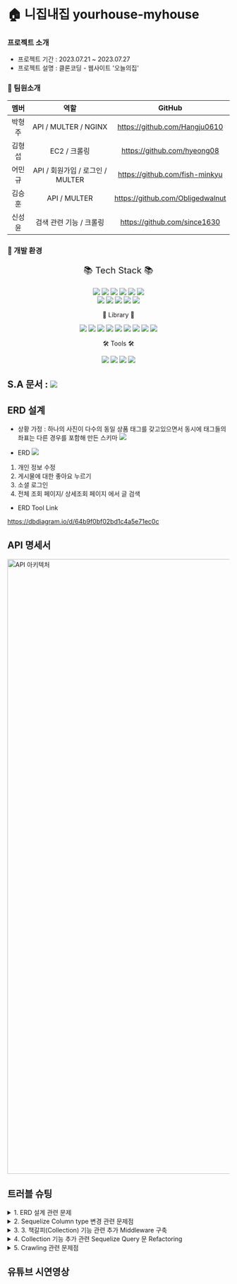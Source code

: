 # 🏠 니집내집 yourhouse-myhouse
### 프로젝트 소개
- 프로젝트 기간 : 2023.07.21 ~ 2023.07.27
- 프로젝트 설명 : 클론코딩 - 웹사이트 '오늘의집'
### 🙏 팀원소개
  |  멤버  |        역할      | GitHub |
  | :----: | :-------------: | :-------------: |
  | 박형주 | API / MULTER / NGINX   |https://github.com/Hangju0610|
  | 김형섭 | EC2 / 크롤링 |https://github.com/hyeong08|
  | 어민규 | API / 회원가입 / 로그인 / MULTER |https://github.com/fish-minkyu|
  | 김승훈 | API / MULTER |https://github.com/Obligedwalnut|
  | 신성윤 | 검색 관련 기능 / 크롤링 |https://github.com/since1630|

### 🎨 개발 환경
<div align="center">
<p style="font-size:20px;">📚 Tech Stack 📚</p>
  <img src="https://img.shields.io/badge/JavaScript-f7df1e?style=flat&logo=JavaScript&logoColor=white" />
  <img src="https://img.shields.io/badge/Node.js-339933?style=flat&logo=Node.js&logoColor=white" />
  <img src="https://img.shields.io/badge/Express-000000?style=flat&logo=Express&logoColor=white" />
  <img src="https://img.shields.io/badge/MySQL-4479a1?style=flat&logo=mysql&logoColor=white" />
  <img src="https://img.shields.io/badge/Sequelize-52b0e7?style=flat&logo=Sequelize&logoColor=white" />
  <img src="https://img.shields.io/badge/JSON-000000?style=flat&logo=JSON&logoColor=white" />
<br/>
  <img src="https://img.shields.io/badge/Github Actions-2088FF?style=flat&logo=githubactions&logoColor=white" />
  <img src="https://img.shields.io/badge/Amazon EC2-FF9900?style=flat&logo=amazonec2&logoColor=white" />
  <img src="https://img.shields.io/badge/Amazon S3-569A31?style=flat&logo=amazons3&logoColor=white" />
  <img src="https://img.shields.io/badge/NGINX-009639?style=flat&logo=nginx&logoColor=white" />
  <img src="https://img.shields.io/badge/Amazon RDS-527FFF?style=flat&logo=amazonrds&logoColor=white" />
<br/>
<p> 📒 Library 📒 </p>
  <img src="https://img.shields.io/badge/JSON Web Token-000000?style=flat&logo=JSON Web Tokens&logoColor=white" />
  <img src="https://img.shields.io/badge/.env-ecd53f?style=flat&logo=dotenv&logoColor=white" />
  <img src="https://img.shields.io/badge/multer-S3-ecd53f?style=flat&logo=&logoColor=white" />
  <img src="https://img.shields.io/badge/prettier-F7B93E?style=flat&logo=prettier&logoColor=white" />
  <img src="https://img.shields.io/badge/bycript-006600?style=flat&logo=&logoColor=white" />
  <img src="https://img.shields.io/badge/multer-512BD4?style=flat&logo=&logoColor=white" />
  <img src="https://img.shields.io/badge/morgan-40AEF0?style=flat&logo=s&logoColor=white" />
  <img src="https://img.shields.io/badge/certbot-00A98F?style=flat&logo=&logoColor=white" />
  <img src="https://img.shields.io/badge/cors-FF6550?style=flat&logo=&logoColor=white" />
<br/>
<p>🛠 Tools 🛠</p>
  <img src="https://img.shields.io/badge/Visual Studio Code-007acc?style=flat&logo=Visual Studio Code&logoColor=white" />
  <img src="https://img.shields.io/badge/GitHub-181717?style=flat&logo=GitHub&181717=white" />
  <img src="https://img.shields.io/badge/Slack-4a154b?style=flat&logo=slack&4a154b=white" />
  <img src="https://img.shields.io/badge/Notion-000000?style=flat&logo=Notion&4a154b=white" />
<br/>
</div>

## S.A 문서 : ![](https://www.notion.so/6-51866ea1b7eb42f581e8b25a93bc4b8c)


## ERD 설계
- 상황 가정 : 하나의 사진이 다수의 동일 상품 태그를 갖고있으면서 동시에 태그들의 좌표는 다른 경우를 포함해 만든 스키마
![](https://www.notion.so/image/https%3A%2F%2Fs3-us-west-2.amazonaws.com%2Fsecure.notion-static.com%2F018bad1d-f39c-45eb-8bb3-0b9b85518945%2F%25E1%2584%2589%25E1%2585%25B3%25E1%2584%258F%25E1%2585%25B3%25E1%2584%2585%25E1%2585%25B5%25E1%2586%25AB%25E1%2584%2589%25E1%2585%25A3%25E1%2586%25BA_2023-07-25_%25E1%2584%258B%25E1%2585%25A9%25E1%2584%2592%25E1%2585%25AE_11.21.36.png?table=block&id=63cb3684-ee34-47b5-878d-44ce84ebf2a7&spaceId=9f0916e0-feb7-4ca0-9f75-31b68b964561&width=2000&userId=ebd53b27-7b2e-4c47-806b-190748e081ca&cache=v2)

- ERD
  ![](https://www.notion.so/image/https%3A%2F%2Fs3-us-west-2.amazonaws.com%2Fsecure.notion-static.com%2F1bfdc120-2d24-4a32-9c54-924c96423dc7%2FUntitled.png?table=block&id=e1dd7614-371c-4285-8257-adbf5da7b6f0&spaceId=9f0916e0-feb7-4ca0-9f75-31b68b964561&width=2000&userId=ebd53b27-7b2e-4c47-806b-190748e081ca&cache=v2)
  
1. 개인 정보 수정
2. 게시물에 대한 좋아요 누르기
3. 소셜 로그인
4. 전체 조회 페이지/ 상세조회 페이지 에서 글 검색

- ERD Tool Link
  
https://dbdiagram.io/d/64b9f0bf02bd1c4a5e71ec0c


## API 명세서
<img width="1395" alt="API 아키텍처" src="https://github.com/fish-minkyu/hh99Lv1/assets/128130163/13170259-5ec9-439d-aa24-557f61c42d39">



## 트러블 슈팅

<details>
<summary>1. ERD 설계 관련 문제</summary>
<br>

**`배경`**

Clonecoding 초기 구상 단계에서 ERD 설계 중 게시글 이미지에 달려있는 Tag 부분의 Table을 어떻게 작성할 것인지 팀원들과 의사소통을 많이 하였습니다.

![](https://www.notion.so/image/https%3A%2F%2Fs3-us-west-2.amazonaws.com%2Fsecure.notion-static.com%2F13de2f9d-d7c1-4c19-bda7-bde3ebaa168d%2FUntitled.png?table=block&id=1c172833-5fd4-4ce3-bb56-f90cdbfb053e&spaceId=9f0916e0-feb7-4ca0-9f75-31b68b964561&width=2000&userId=ebd53b27-7b2e-4c47-806b-190748e081ca&cache=v2)

Image 안에 Tag의 item image, 가격, 상품명, Brand가 들어가 있으며, Tag는 한 이미지 안에 여러 개가 존재합니다.
또한 게시글에는 여러 개의 사진이 존재하며, 이것들을 어떻게 Table을 설계하면 좋을지 구상하였습니다. 

또한 게시글 Content의 내용 중 사진이 중간에 들어가는 경우도 존재하며, 이러한 경우는 어떻게 DB에 저장할 지 FE, BE와 협의하여 구상하였습니다.

Tags의 구성
```
"tags" : [
        {
            "contentImageId" : 1,
            "tagsId" : [1,2,3],
            "itemId" : [10,10,10],
            "axisX" : [111,222,333],
            "axisY" : [111,222,333]
        },
        {
            "contentImageId" : 2,
            "tagsId" : [1,2,3],
            "itemId" : [10,10,10],
            "axisX" : [111,222,333],
            "axisY" : [111,222,333]
        },
        {
            "contentImageId" : 3,
            "tagsId" : [1,2,3],
            "itemId" : [10,10,10],
            "axisX" : [111,222,333],
            "axisY" : [111,222,333]
        }
    ]
```
=> Tag라는 Table과 ContentImage라는 Table로 따로 만들어서 저장하는 방법을 사용하기로 결정했습니다.


**`문제점`**

1. 게시글 내용, ContentImage 사진 정보, Tags 정보를 꺼내기 위하여 RDS에 3번 왕복 해야 한다.
2. 태그 수정, 이미지 삭제 등 문제점이 발생할 수 있다
   
  Ex) Tags가 1번, 2번, 3번이 존재하는 경우, 1번만 삭제한 후 4번 Tag를 추가할 때 어떤 방식으로 Table을 수정해야 하는가?
  → 해당 게시글의 Tags를 전체 삭제했다가 다시 써야 하는 문제점?

  Ex) 한 게시글에 ContentImage가 여러 개가 들어가고, 그 안에 있는 Tags는 또 여러 개가 들어간다.
  → Tags Table의 Primary Key는 어떻게 정할 것이며, 
  어떠한 방식으로 찾아오는가? (ArticleId 찾고 그 다음 ContentImages 테이블에서 articleId 찾고… 또 찾고… 힘들다)

- ContentImages Table의 Primary Key를 contentImageId로 정하는 경우
(하나의 article에 여러 개의 ContentImages가 존재)
→ 수정 및 삭제 시 인덱싱이 굉장히 많이 증가

- Tags Table Primary key를 tagsId로 정하는 경우
→ 사진 수정 및 삭제 시에 인덱싱이 ContentImages Table보다 몇배는 증가

<details>
<summary>ERD 변경 전, 후 사진</summary>
  <br>
  ERD 변경 전
  
  ![](https://www.notion.so/image/https%3A%2F%2Fs3-us-west-2.amazonaws.com%2Fsecure.notion-static.com%2Fea4c947e-13fd-46ba-a485-ed1def23435f%2FUntitled.png?table=block&id=c2650ed3-e11b-4132-9f33-b343e6f5b68d&spaceId=9f0916e0-feb7-4ca0-9f75-31b68b964561&width=2000&userId=ebd53b27-7b2e-4c47-806b-190748e081ca&cache=v2)
  
  ERD 변경 후
  
  ![](https://www.notion.so/image/https%3A%2F%2Fs3-us-west-2.amazonaws.com%2Fsecure.notion-static.com%2Fb94a3459-22db-4f09-8d0b-d28b276d9551%2FUntitled.png?table=block&id=59c0254f-270f-481d-80f2-51f17c77fb7b&spaceId=9f0916e0-feb7-4ca0-9f75-31b68b964561&width=2000&userId=ebd53b27-7b2e-4c47-806b-190748e081ca&cache=v2)
  
</details>

**`해결 방안`**
→ Tags를 통째로 Tags Column에 넣는 방법은 없을까?
- Tags Column에 객체를 JSON.stringify()를 통해 String으로 데이터를 넣는 방법.
  
```
    // tags String화
    const { error } = articleSchema.validate({ title, coverImage, content });
    if (error) throw new CustomError(error.details[0].message, 412);

    const stringTags = JSON.stringify(tags);
```

- 게시글을 보기 위해 DB에서 데이터를 꺼내올 때는 JSON.parse()를 통해 데이터를 다시 객체화한다.
```
//string 되어있는 tags 객체화
    const objectTags = JSON.parse(findArticle.tags);
```
=> 이렇게 DB를 읽기 좋게 최적화하는 것을 비정규화 데이터베이스라고 한다.

</details>

<details>
<summary>2. Sequelize Column type 변경 관련 문제점</summary>
  <br>
  
  **`문제점`**
  
  Article Table의 Column type을 변경해야 되는 문제점이 발생하였으며, residence column의 type을 String → Integer로 변경해야 했습니다.

    
  **`해결 방안`**
  
  이러한 경우 Article Table의 DB 전체를 삭제할 수 없기에, Column의 Type만 변경하도록 하였습니다.
  → Migration의 이용하여 간단하게 변경할 수 있었습니다.

  1. Migration 파일을 Sequelize-CLI를 통해 하나 생성합니다.
  ```
  npx sequelize migration:create --name item
  ```
  2. 생성된 migration 파일에 내가 변경하고자 하는 내용을 async up 부분 쪽에 넣어줍니다.
    (changeColumn, removeColumn, addcolumn 등 여러가지 메서드가 존재합니다.)
  ```
  'use strict';

/** @type {import('sequelize-cli').Migration} */
module.exports = {
  async up(queryInterface, Sequelize) {
// 이 부분에서 changeColumn, removeColumn, addColumn 등 여러가지 메서드가 있다.
    await queryInterface.changeColumn('Articles', 'residence', {
			allowNull : true,
      type: Sequelize.STRING,
    });
  },

  async down(queryInterface, Sequelize) {
    /**
     * Add reverting commands here.
     *
     * Example:
     * await queryInterface.dropTable('users');
     */
  },
};
  ```
  3. Column type를 변경한 Table의 models도 type을 변경해준다.
  4. db:migrate를 하여 속성을 변경해준다.
     ```
     npx sequelize db:migrate
     ```

</details>


<details>
<summary>3. 3. 책갈피(Collection) 기능 관련 추가 Middleware 구축</summary>
  <br>
  
  **`문제점`**
  
  Collection 기능을 추가하려면 로그인을 하고 있을 경우와, 로그인을 하지 않는 경우로 기준을 먼저 나눠야 합니다.

    
  **`해결 방안`**
  
  이를 위한 기준점으로는 Token이 존재하였습니다.
  이를 이용하여 

→ If 로그인이 되어 있는 경우 : user의 정보를 받아온다

→ if 로그인이 되어 있지 않는 경우 : user의 정보를 받아오지 않고 pass 한다.

이러한 부분을 Middleware 구축을 통해 해결하였습니다.

- Middlewares 작성
  ```
  const checkMiddleware = async (req, res, next) => {
  const { authorization } = req.headers;


  // Token을 통해 user 정보 확인
  try {
    const [tokenType, accessToken] = (authorization ?? '').split(' ');

    // token이 없는 경우
    if (!authorization || tokenType !== 'Bearer') {
      // userId를 false로 넘기기
      res.locals.userId = false;

      next();
    } else {
      // token이 있는 경우
      const { userId } = getAccessTokenPayload(accessToken);

      // userId를 res.locals에 저장
      res.locals.userId = userId;
      next();
    }
  } catch (err) {
    next(err);
    }
  };
  ```
1. Token이 있는 경우 res.locals.userId = userId를 저장
2. Token이 없는 경우 res.locals.userId = false를 저장

=> 이를 통해 userId를 받아온 후 RDS를 통해 Collection 데이터를 가지고 옵니다.

</details>

<details>
<summary>4. Collection 기능 추가 관련 Sequelize Query 문 Refactoring</summary>
  <br>
  
  **`문제점`**
  
    
  **`해결 방안`**
  

</details>

<details>
<summary>5. Crawling 관련 문제점</summary>
  <br>
  
  **`문제점`**
  
1. cheerio 라이브러리를 사용해서 크롤링 시 원하는 만큼의 데이터를 못 받아오는 현상
   
  : cheerio는 정적인 웹페이지를 크롤링 하는데 사용되기 때문에 오늘의 집 같은 무한 스크롤의 동적인 부분은 파싱을 하지 못함.
  
  puppeteer 라이브러리를 사용하여 해결함. 
  
  별도의 브라우저를 실행해야 하므로 성능 면에서는 cheerio보다 무겁고 느릴 수 있지만, 동적인 웹페이지를 크롤링해야 하는 상황이여서 사용함.

2. axios 결과값 반환 속도 문제
  ```
원래 의도 : [
329364,152354,232234,134234,234111,
546832,598932,142345,392834,253423 ...
]

실제 결과값:
[329364,152354,232234,134234,234111,
329364,152354,232234,134234,234111,
329364,152354,232234,134234,234111,
329364,152354,232234,134234,234111
]
  ```
    
  **`해결 방안`**
  Promise.all을 이용해 데이터 주고받기를 병렬로 처리. 이렇게 하면 DB에 저장할 때도 저장 속도가 더 높아짐.

  ![](https://www.notion.so/image/https%3A%2F%2Fs3-us-west-2.amazonaws.com%2Fsecure.notion-static.com%2Fbc791855-b3b5-4b60-961b-62ea68cb2157%2F%25E1%2584%2589%25E1%2585%25B3%25E1%2584%258F%25E1%2585%25B3%25E1%2584%2585%25E1%2585%25B5%25E1%2586%25AB%25E1%2584%2589%25E1%2585%25A3%25E1%2586%25BA_2023-07-27_%25E1%2584%258B%25E1%2585%25A9%25E1%2584%2592%25E1%2585%25AE_2.23.36.png?table=block&id=101a2c05-84fb-48de-84c5-0b8266841997&spaceId=9f0916e0-feb7-4ca0-9f75-31b68b964561&width=2000&userId=ebd53b27-7b2e-4c47-806b-190748e081ca&cache=v2)

</details>



## 유튜브 시연영상

